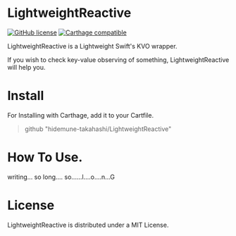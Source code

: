 # LightweightReactive
[![GitHub license](https://img.shields.io/badge/license-MIT-lightgrey.svg)](https://raw.githubusercontent.com/Carthage/Carthage/master/LICENSE.md) [![Carthage compatible](https://img.shields.io/badge/Carthage-compatible-4BC51D.svg?style=flat)](https://github.com/hsylife/SwiftyPickerPopover)

LightweightReactive is a Lightweight Swift's KVO wrapper.

If you wish to check key-value observing of something, LightweightReactive will help you.

# Install
For Installing with Carthage, add it to your Cartfile.
> github "hidemune-takahashi/LightweightReactive"

# How To Use.
writing... so long.... so......l....o....n...G

# License

LightweightReactive is distributed under a MIT License.


